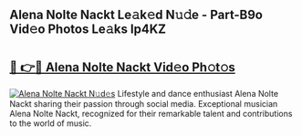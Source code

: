 ## Alena Nolte Nackt Le𝚊k𝚎d N𝚞𝚍e - Part-B9o Vid𝚎o Photos Le𝚊ks lp4KZ

# <h2><a href="http://fb4irp9.evod.top/?m=Alena+Nolte+Nackt">🔗 👉🔴 Alena Nolte Nackt Vid𝚎o Ph𝚘t𝚘s</a></h2>

[![Alena Nolte Nackt N𝚞d𝚎s](https://i.imgur.com/8V9OHl7.gif)](http://fb4irp9.evod.top/?m=Alena+Nolte+Nackt)
Lifestyle and dance enthusiast Alena Nolte Nackt sharing their passion through social media. Exceptional musician Alena Nolte Nackt, recognized for their remarkable talent and contributions to the world of music. 
